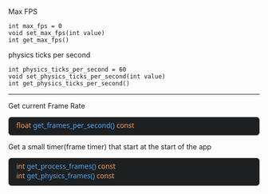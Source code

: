 Max FPS
```
int max_fps = 0
void set_max_fps(int value)
int get_max_fps()
```

physics ticks per second
```
int physics_ticks_per_second = 60
void set_physics_ticks_per_second(int value)
int get_physics_ticks_per_second()
```


---
Get current Frame Rate
<div style="
    background-color: #1d1f21;
    border: 0.001em solid #5A5A5A;
    border-radius: 6px; 
    padding: 6px 15px 10px 15px;
    font-family: 'Segoe UI';
    font-weight: 450;
    color: #B5B4B4">
<span style="color: #F39E58">float</span> <span style="color: #49A8F4">get_frames_per_second()</span> <span style="color: #F39E58">const</span>
</div>

Get a small timer(frame timer) that start at the start of the app
<div style="
    background-color: #1d1f21;
    border: 0.001em solid #5A5A5A;
    border-radius: 6px; 
    padding: 6px 15px 10px 15px;
    font-family: 'Segoe UI';
    font-weight: 450;
    color: #B5B4B4">
<span style="color: #F39E58">int</span> <span style="color: #49A8F4">get_process_frames()</span> <span style="color: #F39E58">const</span>
<br>
<span style="color: #F39E58">int</span> <span style="color: #49A8F4">get_physics_frames()</span> <span style="color: #F39E58">const</span>
</div>

